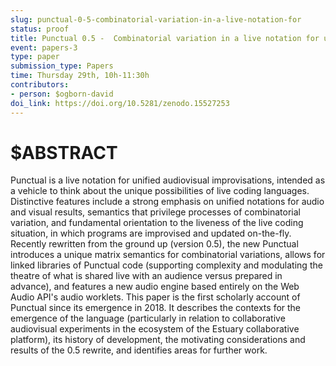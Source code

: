```yaml
---
slug: punctual-0-5-combinatorial-variation-in-a-live-notation-for
status: proof
title: Punctual 0.5 -  Combinatorial variation in a live notation for unified audiovisual improvisations
event: papers-3
type: paper
submission_type: Papers
time: Thursday 29th, 10h-11:30h
contributors:
- person: $ogborn-david
doi_link: https://doi.org/10.5281/zenodo.15527253
---
```


# $ABSTRACT

Punctual is a live notation for unified audiovisual improvisations, intended as a vehicle to think about the unique possibilities of live coding languages. Distinctive features include a strong emphasis on unified notations for audio and visual results, semantics that privilege processes of combinatorial variation, and fundamental orientation to the liveness of the live coding situation, in which programs are improvised and updated on-the-fly. Recently rewritten from the ground up (version 0.5), the new Punctual introduces a unique matrix semantics for combinatorial variations, allows for linked libraries of Punctual code (supporting complexity and modulating the theatre of what is shared live with an audience versus prepared in advance), and features a new audio engine based entirely on the Web Audio API's audio worklets. This paper is the first scholarly account of Punctual since its emergence in 2018. It describes the contexts for the emergence of the language (particularly in relation to collaborative audiovisual experiments in the ecosystem of the Estuary collaborative platform), its history of development, the motivating considerations and results of the 0.5 rewrite, and identifies areas for further work.

